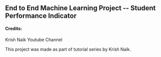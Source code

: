 ## End to End Machine Learning Project -- Student Performance Indicator


#### Credits:
Krish Naik Youtube Channel

This project was made as part of tutorial series by Krish Naik.
